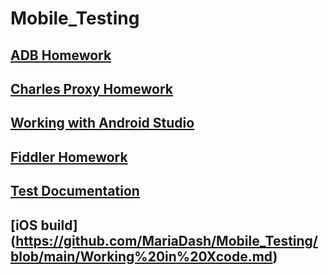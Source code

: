 # Mobile_Testing
## [ADB Homework](https://github.com/MariaDash/Mobile_Testing/tree/ADB_Debugging)
## [Charles Proxy Homework](https://github.com/MariaDash/Mobile_Testing/tree/Charles_Proxy)
## <a href="https://youtu.be/_Hin1l1Er8Y">Working with Android Studio</a>
## [Fiddler Homework](https://github.com/MariaDash/Mobile_Testing/tree/Fiddler)
## [Test Documentation](https://github.com/MariaDash/Test_documentation)
## [iOS build] (https://github.com/MariaDash/Mobile_Testing/blob/main/Working%20in%20Xcode.md)
